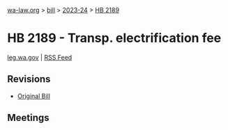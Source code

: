 [wa-law.org](/) > [bill](/bill/) > [2023-24](/bill/2023-24/) > [HB 2189](/bill/2023-24/hb/2189/)

# HB 2189 - Transp. electrification fee
[leg.wa.gov](https://app.leg.wa.gov/billsummary?BillNumber=2189&Year=2023&Initiative=false) | [RSS Feed](./rss.xml)

## Revisions
* [Original Bill](1/)

## Meetings